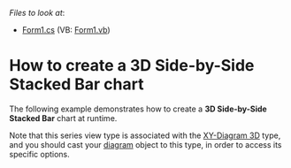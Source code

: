 <!-- default file list -->
*Files to look at*:

* [Form1.cs](./CS/SideBySideStackedBar3DChart/Form1.cs) (VB: [Form1.vb](./VB/SideBySideStackedBar3DChart/Form1.vb))
<!-- default file list end -->
# How to create a 3D Side-by-Side Stacked Bar chart


<p>The following example demonstrates how to create a <strong>3D Side-by-Side Stacked Bar</strong> chart at runtime.</p><p>Note that this series view type is associated with the <a href="http://devexpress.com/Help/Content.aspx?help=XtraCharts&document=CustomDocument5909.htm">XY-Diagram 3D</a> type, and you should cast your <a href="http://devexpress.com/Help/Content.aspx?help=XtraCharts&document=CustomDocument6017.htm">diagram</a> object to this type, in order to access its specific options.</p>

<br/>


